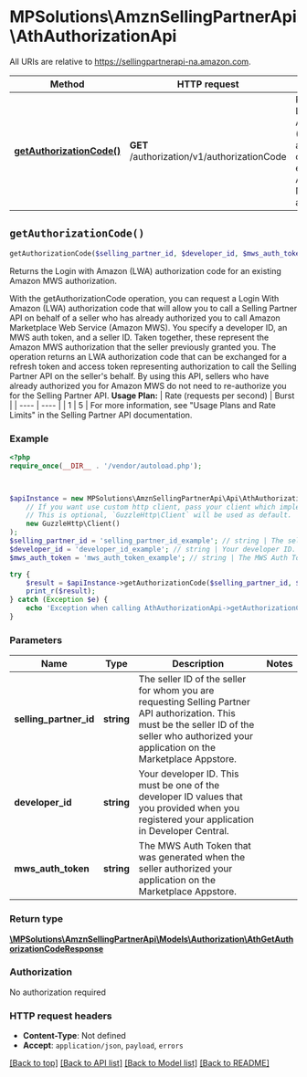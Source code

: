 # MPSolutions\AmznSellingPartnerApi\AthAuthorizationApi

All URIs are relative to https://sellingpartnerapi-na.amazon.com.

Method | HTTP request | Description
------------- | ------------- | -------------
[**getAuthorizationCode()**](AthAuthorizationApi.md#getAuthorizationCode) | **GET** /authorization/v1/authorizationCode | Returns the Login with Amazon (LWA) authorization code for an existing Amazon MWS authorization.


## `getAuthorizationCode()`

```php
getAuthorizationCode($selling_partner_id, $developer_id, $mws_auth_token): \MPSolutions\AmznSellingPartnerApi\Models\Authorization\AthGetAuthorizationCodeResponse
```

Returns the Login with Amazon (LWA) authorization code for an existing Amazon MWS authorization.

With the getAuthorizationCode operation, you can request a Login With Amazon (LWA) authorization code that will allow you to call a Selling Partner API on behalf of a seller who has already authorized you to call Amazon Marketplace Web Service (Amazon MWS). You specify a developer ID, an MWS auth token, and a seller ID. Taken together, these represent the Amazon MWS authorization that the seller previously granted you. The operation returns an LWA authorization code that can be exchanged for a refresh token and access token representing authorization to call the Selling Partner API on the seller's behalf. By using this API, sellers who have already authorized you for Amazon MWS do not need to re-authorize you for the Selling Partner API.  **Usage Plan:**  | Rate (requests per second) | Burst | | ---- | ---- | | 1 | 5 |  For more information, see \"Usage Plans and Rate Limits\" in the Selling Partner API documentation.

### Example

```php
<?php
require_once(__DIR__ . '/vendor/autoload.php');



$apiInstance = new MPSolutions\AmznSellingPartnerApi\Api\AthAuthorizationApi(
    // If you want use custom http client, pass your client which implements `GuzzleHttp\ClientInterface`.
    // This is optional, `GuzzleHttp\Client` will be used as default.
    new GuzzleHttp\Client()
);
$selling_partner_id = 'selling_partner_id_example'; // string | The seller ID of the seller for whom you are requesting Selling Partner API authorization. This must be the seller ID of the seller who authorized your application on the Marketplace Appstore.
$developer_id = 'developer_id_example'; // string | Your developer ID. This must be one of the developer ID values that you provided when you registered your application in Developer Central.
$mws_auth_token = 'mws_auth_token_example'; // string | The MWS Auth Token that was generated when the seller authorized your application on the Marketplace Appstore.

try {
    $result = $apiInstance->getAuthorizationCode($selling_partner_id, $developer_id, $mws_auth_token);
    print_r($result);
} catch (Exception $e) {
    echo 'Exception when calling AthAuthorizationApi->getAuthorizationCode: ', $e->getMessage(), PHP_EOL;
}
```

### Parameters

Name | Type | Description  | Notes
------------- | ------------- | ------------- | -------------
 **selling_partner_id** | **string**| The seller ID of the seller for whom you are requesting Selling Partner API authorization. This must be the seller ID of the seller who authorized your application on the Marketplace Appstore. |
 **developer_id** | **string**| Your developer ID. This must be one of the developer ID values that you provided when you registered your application in Developer Central. |
 **mws_auth_token** | **string**| The MWS Auth Token that was generated when the seller authorized your application on the Marketplace Appstore. |

### Return type

[**\MPSolutions\AmznSellingPartnerApi\Models\Authorization\AthGetAuthorizationCodeResponse**](../Model/AthGetAuthorizationCodeResponse.md)

### Authorization

No authorization required

### HTTP request headers

- **Content-Type**: Not defined
- **Accept**: `application/json`, `payload`, `errors`

[[Back to top]](#) [[Back to API list]](../../README.md#endpoints)
[[Back to Model list]](../../README.md#models)
[[Back to README]](../../README.md)
